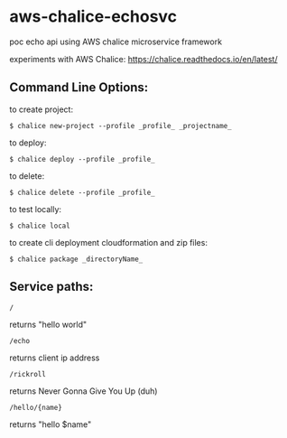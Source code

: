 # aws-chalice-echosvc
poc echo api using AWS chalice microservice framework

experiments with AWS Chalice: https://chalice.readthedocs.io/en/latest/

## Command Line Options:

to create project:

    $ chalice new-project --profile _profile_ _projectname_

to deploy:

    $ chalice deploy --profile _profile_

to delete:

    $ chalice delete --profile _profile_

to test locally:

    $ chalice local

to create cli deployment cloudformation and zip files:

    $ chalice package _directoryName_

## Service paths:

    /

returns "hello world"

    /echo
    
returns client ip address    

    /rickroll

returns Never Gonna Give You Up (duh)

    /hello/{name}

returns "hello $name"
